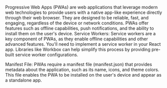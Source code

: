 Progressive Web Apps (PWAs) are web applications that leverage modern web technologies to provide users with a native app-like experience directly through their web browser. They are designed to be reliable, fast, and engaging, regardless of the device or network conditions. PWAs offer features such as offline capabilities, push notifications, and the ability to install them on the user's device.
Service Workers: Service workers are a key component of PWAs, as they enable offline capabilities and other advanced features. You'll need to implement a service worker in your React app. Libraries like Workbox can help simplify this process by providing pre-built service worker configurations.

Manifest File: PWAs require a manifest file (manifest.json) that provides metadata about the application, such as its name, icons, and theme colors. This file enables the PWA to be installed on the user's device and appear as a standalone app.

